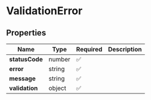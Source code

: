# ValidationError



## Properties

Name | Type | Required | Description
------------ | ------------- | ------------- | -------------
**statusCode** | number | ✅ | 
**error** | string | ✅ | 
**message** | string | ✅ | 
**validation** | object | ✅ | 



